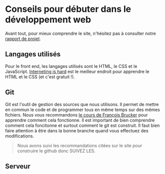 # Conseils pour débuter dans le développement web

Avant tout, pour mieux comprendre le site, n'hésitez pas à consulter notre [rapport de projet](Projet_S3.pdf).

## Langages utilisés

Pour le front end, les langages utilisés sont le HTML, le CSS et le JavaScript. [Interneting is hard](https://www.internetingishard.com/) est le meilleur endroit pour apprendre le HTML et le CSS (et c'est gratuit !).

## Git

Git est l'outil de gestion des sources que nous utilisons. Il permet de mettre en commun le code et de programmer tous en même temps sur des mêmes fichiers. Nous vous recommandons [le cours de François Brucker](https://francoisbrucker.github.io/cours_informatique/cours/gestion-des-sources/) pour apprendre comment cela fonctionne. Il est important de bien comprendre comment cela foncitonne et surtout comment le git est construit. Il faut bien faire attention à être dans la bonne branche quand vous effectuez des modifications. 
>Nous avons suivi les recommandations citées sur le site pour construire le github donc SUIVEZ LES.

## Serveur
